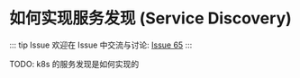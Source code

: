 # 如何实现服务发现 (Service Discovery)



::: tip Issue 
 欢迎在 Issue 中交流与讨论: [Issue 65](https://github.com/shfshanyue/Daily-Question/issues/65) 
:::

TODO: k8s 的服务发现是如何实现的